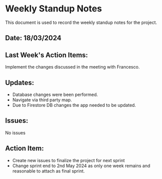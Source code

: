 # Weekly Standup Notes

This document is used to record the weekly standup notes for the project.

## Date: 18/03/2024

## Last Week's Action Items:

Implement the changes discussed in the meeting with Francesco.

## Updates:

- Database changes were been performed.
- Navigate via third party map.
- Due to Firestore DB changes the app needed to be updated.

## Issues:

No issues

## Action Item:

- Create new issues to finalize the project for next sprint
- Change sprint end to 2nd May 2024 as only one week remains and reasonable to attach as final sprint.
